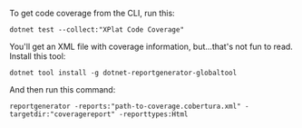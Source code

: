 To get code coverage from the CLI, run this:

```
dotnet test --collect:"XPlat Code Coverage"
```

You'll get an XML file with coverage information, but...that's not fun to read. Install this tool:

```
dotnet tool install -g dotnet-reportgenerator-globaltool
```

And then run this command:

```
reportgenerator -reports:"path-to-coverage.cobertura.xml" -targetdir:"coveragereport" -reporttypes:Html
```